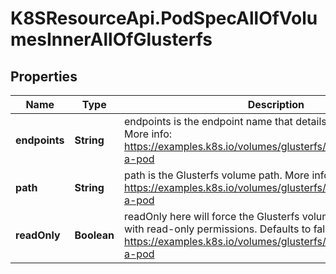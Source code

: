 # K8SResourceApi.PodSpecAllOfVolumesInnerAllOfGlusterfs

## Properties

Name | Type | Description | Notes
------------ | ------------- | ------------- | -------------
**endpoints** | **String** | endpoints is the endpoint name that details Glusterfs topology. More info: https://examples.k8s.io/volumes/glusterfs/README.md#create-a-pod | [default to &#39;&#39;]
**path** | **String** | path is the Glusterfs volume path. More info: https://examples.k8s.io/volumes/glusterfs/README.md#create-a-pod | [default to &#39;&#39;]
**readOnly** | **Boolean** | readOnly here will force the Glusterfs volume to be mounted with read-only permissions. Defaults to false. More info: https://examples.k8s.io/volumes/glusterfs/README.md#create-a-pod | [optional] 


